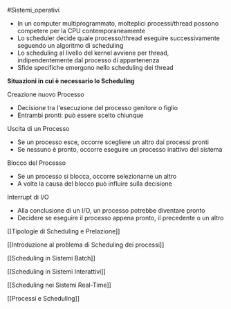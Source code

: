#Sistemi_operativi 

- In un computer multiprogrammato, molteplici processi/thread possono competere per la CPU contemporaneamente
- Lo scheduler decide quale processo/thread eseguire successivamente seguendo un algoritmo di scheduling
- Lo scheduling al livello del kernel avviene per thread, indipendentemente dal processo di appartenenza
- Sfide specifiche emergono nello scheduling dei thread

**Situazioni in cui è necessario lo Scheduling**

Creazione nuovo Processo
- Decisione tra l'esecuzione del processo genitore o figlio
- Entrambi pronti: può essere scelto chiunque

Uscita di un Processo
- Se un processo esce, occorre scegliere un altro dai processi pronti
- Se nessuno è pronto, occorre eseguire un processo inattivo del sistema

Blocco del Processo
- Se un processo si blocca, occorre selezionarne un altro
- A volte la causa del blocco può influire sulla decisione

Interrupt di I/O
- Alla conclusione di un I/O, un processo potrebbe diventare pronto
- Decidere se eseguire il processo appena pronto, il precedente o un altro

[[Tipologie di Scheduling e Prelazione]]

[[Introduzione al problema di Scheduling dei processi]]

[[Scheduling in Sistemi Batch]]

[[Scheduling in Sistemi Interattivi]]

[[Scheduling nei Sistemi Real-Time]]

[[Processi e Scheduling]]
